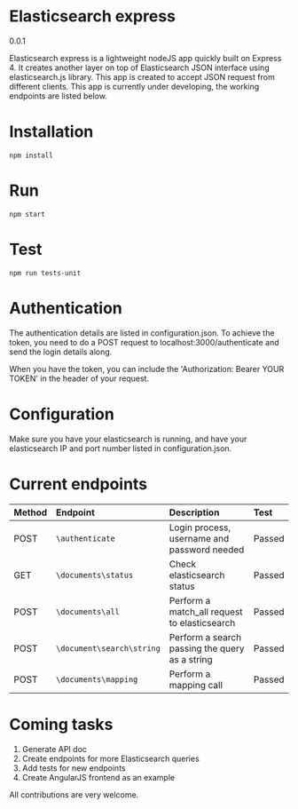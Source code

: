 # Elasticsearch express

0.0.1

Elasticsearch express is a lightweight nodeJS app quickly built on Express 4. It creates another layer on top of Elasticsearch JSON interface using elasticsearch.js library.
This app is created to accept JSON request from different clients.
This app is currently under developing, the working endpoints are listed below.

# Installation

	npm install

# Run

	npm start

# Test

	npm run tests-unit

# Authentication

The authentication details are listed in configuration.json.
To achieve the token, you need to do a POST request to localhost:3000/authenticate and send the login details along.

When you have the token, you can include the 'Authorization: Bearer YOUR TOKEN' in the header of your request.

# Configuration

Make sure you have your elasticsearch is running, and have your elasticsearch IP and port number listed in configuration.json.

# Current endpoints

| Method | Endpoint                  | Description                                   | Test   |
|:-------|:--------------------------|:----------------------------------------------|:-------|
| POST   | `\authenticate`           | Login process, username and password needed   | Passed |
| GET    | `\documents\status`       | Check elasticsearch status                    | Passed |
| POST   | `\documents\all`          | Perform a match_all request to elasticsearch  | Passed |
| POST   | `\document\search\string` | Perform a search passing the query as a string| Passed |
| POST   | `\documents\mapping`      | Perform a mapping call                        | Passed |

# Coming tasks

1. Generate API doc
2. Create endpoints for more Elasticsearch queries
3. Add tests for new endpoints
4. Create AngularJS frontend as an example

All contributions are very welcome.
